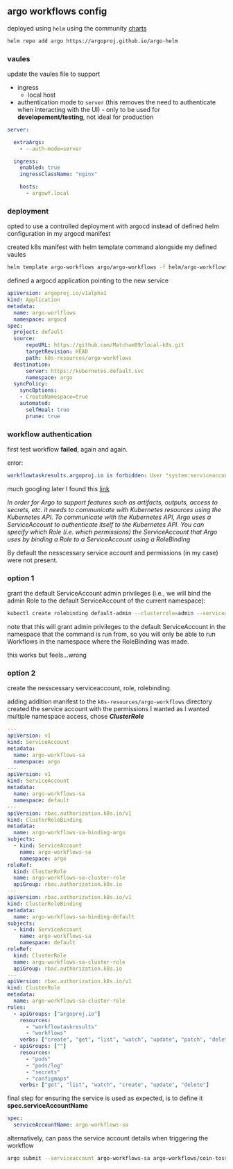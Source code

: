 ## argo workflows config

deployed using `helm` using the community [charts](https://github.com/argoproj/argo-helm/tree/main/charts/argo-workflows) 
```sh
helm repo add argo https://argoproj.github.io/argo-helm
```

### vaules
update the vaules file to support
* ingress
    * local host
* authentication mode to `server` (this removes the need to authenticate when interacting with the UI) - only to be used for **developement/testing**, not ideal for production 


```yaml
server:

  extraArgs:
    - --auth-mode=server

  ingress:
    enabled: true
    ingressClassName: "nginx"

    hosts:
      - argowf.local
```

### deployment
opted to use a controlled deployment with argocd instead of defined helm configuration in my argocd manifest

created k8s manifest with helm template command alongside my defined vaules

```sh
helm template argo-workflows argo/argo-workflows -f helm/argo-workflows.yaml --namespace argo --create-namespace > k8s-resources/argo-workflows/argo-workflows.yaml
```

defined a argocd application pointing to the new service
```yaml
apiVersion: argoproj.io/v1alpha1
kind: Application
metadata:
  name: argo-worlflows
  namespace: argocd
spec:
  project: default
  source:
      repoURL: https://github.com/Matcham89/local-k8s.git 
      targetRevision: HEAD
      path: k8s-resources/argo-workflows
  destination:
      server: https://kubernetes.default.svc
      namespace: argo
  syncPolicy:
    syncOptions:
    - CreateNamespace=true
    automated:
      selfHeal: true
      prune: true
```

### workflow authentication
first test workflow **failed**, again and again.

error:
```yaml
workflowtaskresults.argoproj.io is forbidden: User "system:serviceaccount:argo:argo-workflows-sa" cannot create resource "workflowtaskresults" in API group "argoproj.io" in the namespace "argo": RBAC: role.rbac.authorization.k8s.io "argo-workflows-workflow-controller" not found
```

much googling later I found this [link](https://argo-workflows.readthedocs.io/en/latest/service-accounts/)

_In order for Argo to support features such as artifacts, outputs, access to secrets, etc. it needs to communicate with Kubernetes resources using the Kubernetes API. To communicate with the Kubernetes API, Argo uses a ServiceAccount to authenticate itself to the Kubernetes API. You can specify which Role (i.e. which permissions) the ServiceAccount that Argo uses by binding a Role to a ServiceAccount using a RoleBinding_

By default the nesscessary service account and permissions (in my case) were not present.

### option 1
grant the default ServiceAccount admin privileges (i.e., we will bind the admin Role to the default ServiceAccount of the current namespace):
```sh
kubectl create rolebinding default-admin --clusterrole=admin --serviceaccount=argo:default -n argo
```
note that this will grant admin privileges to the default ServiceAccount in the namespace that the command is run from, so you will only be able to run Workflows in the namespace where the RoleBinding was made.

this works but feels...wrong

### option 2
create the nesscessary serviceaccount, role, rolebinding.

adding addition manifest to the `k8s-resources/argo-workflows` directory created the service account with the permissions I wanted
as I wanted multiple namespace access, chose _**ClusterRole**_
```yaml
---
apiVersion: v1
kind: ServiceAccount
metadata:
  name: argo-workflows-sa
  namespace: argo
---
apiVersion: v1
kind: ServiceAccount
metadata:
  name: argo-workflows-sa
  namespace: default
---
apiVersion: rbac.authorization.k8s.io/v1
kind: ClusterRoleBinding
metadata:
  name: argo-workflows-sa-binding-argo
subjects:
  - kind: ServiceAccount
    name: argo-workflows-sa
    namespace: argo
roleRef:
  kind: ClusterRole
  name: argo-workflows-sa-cluster-role
  apiGroup: rbac.authorization.k8s.io
---
apiVersion: rbac.authorization.k8s.io/v1
kind: ClusterRoleBinding
metadata:
  name: argo-workflows-sa-binding-default
subjects:
  - kind: ServiceAccount
    name: argo-workflows-sa
    namespace: default
roleRef:
  kind: ClusterRole
  name: argo-workflows-sa-cluster-role
  apiGroup: rbac.authorization.k8s.io
---
apiVersion: rbac.authorization.k8s.io/v1
kind: ClusterRole
metadata:
  name: argo-workflows-sa-cluster-role
rules:
  - apiGroups: ["argoproj.io"]
    resources:
      - "workflowtaskresults"
      - "workflows"
    verbs: ["create", "get", "list", "watch", "update", "patch", "delete"]
  - apiGroups: [""]
    resources:
      - "pods"
      - "pods/log"
      - "secrets"
      - "configmaps"
    verbs: ["get", "list", "watch", "create", "update", "delete"]
```

final step for ensuring the service is used as expected, is to define it **spec.serviceAccountName**
```yaml
spec:
  serviceAccountName: argo-workflows-sa
```
alternatively, can pass the service account details when triggering the workflow
```sh
argo submit --serviceaccount argo-workflows-sa argo-workflows/coin-toss.yaml
``` 